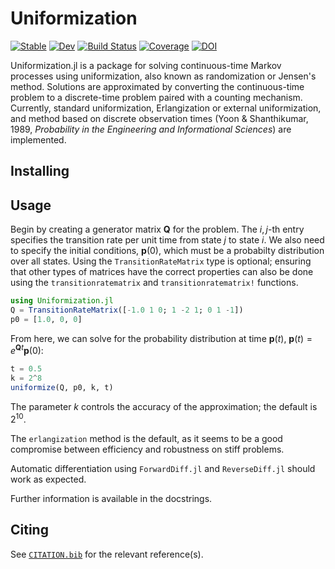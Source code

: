 # Uniformization

[![Stable](https://img.shields.io/badge/docs-stable-blue.svg)](https://smith-garrett.github.io/Uniformization.jl/stable/)
[![Dev](https://img.shields.io/badge/docs-dev-blue.svg)](https://smith-garrett.github.io/Uniformization.jl/dev/)
[![Build Status](https://github.com/smith-garrett/Uniformization.jl/actions/workflows/CI.yml/badge.svg?branch=main)](https://github.com/smith-garrett/Uniformization.jl/actions/workflows/CI.yml?query=branch%3Amain)
[![Coverage](https://codecov.io/gh/smith-garrett/Uniformization.jl/branch/main/graph/badge.svg)](https://codecov.io/gh/smith-garrett/Uniformization.jl)
[![DOI](https://zenodo.org/badge/555271933.svg)](https://zenodo.org/badge/latestdoi/555271933)

Uniformization.jl is a package for solving continuous-time Markov processes using
uniformization, also known as randomization or Jensen's method. Solutions are approximated
by converting the continuous-time problem to a discrete-time problem paired with a counting
mechanism. Currently, standard uniformization, Erlangization or external uniformization, and
method based on discrete observation times (Yoon & Shanthikumar, 1989, *Probability in the
Engineering and Informational Sciences*) are implemented.

## Installing

## Usage

Begin by creating a generator matrix $\mathbf{Q}$ for the problem. The $i,j$-th entry
specifies the transition rate per unit time from state $j$ to state $i$. We also need to
specify the initial conditions, $\mathbf{p}(0)$, which must be a probabilty distribution
over all states. Using the `TransitionRateMatrix` type is optional; ensuring that other
types of matrices have the correct properties can also be done using the
`transitionratematrix` and `transitionratematrix!` functions.

```julia
using Uniformization.jl
Q = TransitionRateMatrix([-1.0 1 0; 1 -2 1; 0 1 -1])
p0 = [1.0, 0, 0]
```

From here, we can solve for the probability distribution at time $\mathbf{p}(t)$,
$\mathbf{p}(t) = e^{\mathbf{Q}t} \mathbf{p}(0)$:

```julia
t = 0.5
k = 2^8
uniformize(Q, p0, k, t)
```

The parameter $k$ controls the accuracy of the approximation; the default is $2^{10}$.

The `erlangization` method is the default, as it seems to be a good compromise between
efficiency and robustness on stiff problems.

Automatic differentiation using `ForwardDiff.jl` and `ReverseDiff.jl` should work as
expected.

Further information is available in the docstrings.

## Citing

See [`CITATION.bib`](CITATION.bib) for the relevant reference(s).
